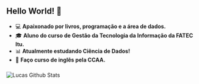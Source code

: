 ## Hello World! 🚀

+ :computer: **Apaixonado por livros, programação e a área de dados.**
+ :mortar_board: **Aluno do curso de Gestão da Tecnologia da Informação da FATEC Itu.**
+ :bar_chart: **Atualmente estudando Ciência de Dados!**
+ :flags: **Faço curso de inglês pela CCAA.**
### 
![Lucas Github Stats](https://github-readme-stats.vercel.app/api?username=sanches8&show_icons=true&theme=github_dark)

